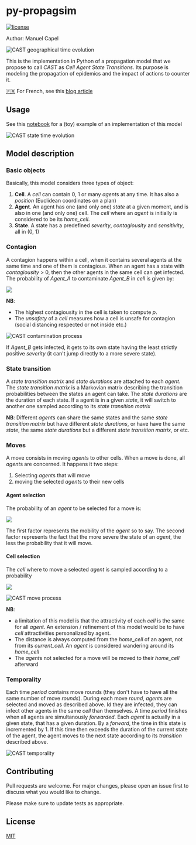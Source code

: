 # py-propagsim
[![license](https://img.shields.io/github/license/DAVFoundation/captain-n3m0.svg?style=flat-square)](https://github.com/DAVFoundation/captain-n3m0/blob/master/LICENSE)

Author: Manuel Capel

![CAST geographical time evolution](../master/img/mapevolution.gif?raw=true "CAST geographical time evolution")

This is the implementation in Python of a propagation model that we propose to call *CAST* as *Cell Agent State Transitions*. Its purpose is modeling the propagation of epidemics and the impact of actions to counter it.

[:fr:](https://gist.github.com/Helmasaur/fb8ca2c08131c58341d443b43672a1f5) For French, see this [blog article](https://blog.parcoor.com/2020-04-22-cast-prediction-propagation/)

## Usage
See this [notebook](toy_simulation.ipynb) for a (toy) example of an implementation of this model

![CAST state time evolution](../master/img/nevolution.png?raw=true "CAST state time evolution")

## Model description
### Basic objects
Basically, this model considers three types of object:
1. **Cell**. A *cell* can contain 0, 1 or many *agent*s at any time. It has also a *position* (Euclidean coordinates on a plan)
2. **Agent**. An agent has one (and only one) *state* at a given moment, and is also in one (and only one) cell. The *cell* where an *agent* is initially is considered to be its *home_cell*.
3. **State**. A state has a predefined *severity*, *contagiousity* and *sensitivity*, all in (0, 1)

### Contagion
A contagion happens within a cell, when it contains several agents at the same time and one of them is contagious.
When an agent has a state with *contagiousity* > 0, then the other agents in the same cell can get infected. 
The probability of *Agent_A* to contaminate *Agent_B* in *cell* is given by:

<img src="https://render.githubusercontent.com/render/math?math=p = contagiousity(state(Agent_A)) \times sensitivity(state(Agent_B)) \times unsafety(cell)">

**NB**: 
* The highest contagiousity in the cell is taken to compute *p*.
* The *unsafety* of a *cell* measures how a cell is unsafe for contagion (social distancing respected or not inside etc.)

![CAST contamination process](../master/img/contagion.png?raw=true "CAST contamination process")

If *Agent_B* gets infected, it gets to its own state having the least strictly positive *severity* (it can't jump directly to a more severe state).

### State transition
A *state transition matrix* and *state durations* are attached to each *agent*. The *state transition matrix* is a Markovian matrix describing the transition probabilities between the states an agent can take. The *state durations* are the duration of each state. If a agent is in a given *state*, it will switch to another one sampled according to its *state transition matrix*

**NB**: Different *agent*s can share the same states and the same *state transition matrix* but have different *state durations*, or have have the same *state*, the same *state durations* but a different *state transition matrix*, or etc.

### Moves
A move consists in moving *agent*s to other cells. When a move is done, all *agent*s are concerned. It happens it two steps:
1. Selecting *agent*s that will move
2. moving the selected *agent*s to their new cells

#### Agent selection
The probability of an *agent* to be selected for a move is:

<img src="https://render.githubusercontent.com/render/math?math=p = proba\_move(agent) \times (1 - severity(state(agent)))">
 

The first factor represents the mobility of the *agent* so to say. The second factor represents the fact that the more severe the state of an *agent*, the less the probability that it will move.

#### Cell selection
The *cell* where to move a selected *agent* is sampled according to a probability

<img src="https://render.githubusercontent.com/render/math?math=p \~ \frac{attractivity(cell)}{distance(home\_cell(agent), cell)}">

![CAST move process](../master/img/move.png?raw=true "CAST move process")

**NB**: 
* a limitation of this model is that the attractivity of each *cell* is the same for all *agent*. An extension / refinement of this model would be to have *cell* attractivities personalized by agent.
* The distance is always computed from the *home_cell* of an agent, not from its *current_cell*. An *agent* is considered wandering around its *home_cell*
* The *agent*s not selected for a move will be moved to their *home_cell* afterward

### Temporality
Each time *period* contains move rounds (they don't have to have all the same number of move *rounds*). During each move *round*, *agent*s are selected and moved as described above. Id they are infected, they can infect other agents in the same *cell* than themselves. A time *period* finishes when all agents are simultanously *forwarded*. Each *agent* is actually in a given state, that has a given duration. By a *forward*, the time in this state is incremented by 1. If this time then exceeds the duration of the current state of the agent, the agent moves to the next state according to its *transition* described above.

![CAST temporality](../master/img/temporality.png?raw=true "CAST temporality")

## Contributing
Pull requests are welcome. For major changes, please open an issue first to discuss what you would like to change.

Please make sure to update tests as appropriate.

## License
[MIT](https://choosealicense.com/licenses/mit/)
